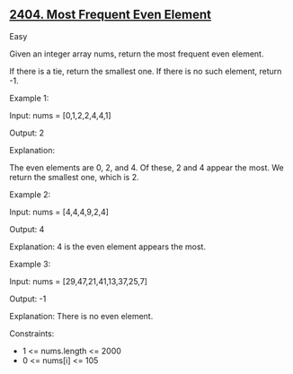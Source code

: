 ## [2404. Most Frequent Even Element](https://leetcode.com/problems/most-frequent-even-element/)

Easy

Given an integer array nums, return the most frequent even element.

If there is a tie, return the smallest one. If there is no such element, return -1. 

Example 1:

Input: nums = [0,1,2,2,4,4,1]

Output: 2

Explanation:

The even elements are 0, 2, and 4. Of these, 2 and 4 appear the most.
We return the smallest one, which is 2.

Example 2:

Input: nums = [4,4,4,9,2,4]

Output: 4

Explanation: 4 is the even element appears the most.

Example 3:

Input: nums = [29,47,21,41,13,37,25,7]

Output: -1

Explanation: There is no even element.
 

Constraints:

- 1 <= nums.length <= 2000
- 0 <= nums[i] <= 105